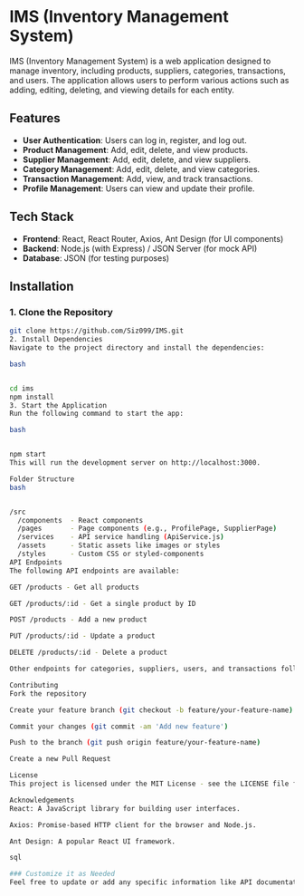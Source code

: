 # IMS (Inventory Management System)

IMS (Inventory Management System) is a web application designed to manage inventory, including products, suppliers, categories, transactions, and users. The application allows users to perform various actions such as adding, editing, deleting, and viewing details for each entity.

## Features

- **User Authentication**: Users can log in, register, and log out.
- **Product Management**: Add, edit, delete, and view products.
- **Supplier Management**: Add, edit, delete, and view suppliers.
- **Category Management**: Add, edit, delete, and view categories.
- **Transaction Management**: Add, view, and track transactions.
- **Profile Management**: Users can view and update their profile.

## Tech Stack

- **Frontend**: React, React Router, Axios, Ant Design (for UI components)
- **Backend**: Node.js (with Express) / JSON Server (for mock API)
- **Database**: JSON (for testing purposes)

## Installation

### 1. Clone the Repository

```bash
git clone https://github.com/Siz099/IMS.git
2. Install Dependencies
Navigate to the project directory and install the dependencies:

bash


cd ims
npm install
3. Start the Application
Run the following command to start the app:

bash


npm start
This will run the development server on http://localhost:3000.

Folder Structure
bash


/src
  /components  - React components
  /pages       - Page components (e.g., ProfilePage, SupplierPage)
  /services    - API service handling (ApiService.js)
  /assets      - Static assets like images or styles
  /styles      - Custom CSS or styled-components
API Endpoints
The following API endpoints are available:

GET /products - Get all products

GET /products/:id - Get a single product by ID

POST /products - Add a new product

PUT /products/:id - Update a product

DELETE /products/:id - Delete a product

Other endpoints for categories, suppliers, users, and transactions follow a similar pattern.

Contributing
Fork the repository

Create your feature branch (git checkout -b feature/your-feature-name)

Commit your changes (git commit -am 'Add new feature')

Push to the branch (git push origin feature/your-feature-name)

Create a new Pull Request

License
This project is licensed under the MIT License - see the LICENSE file for details.

Acknowledgements
React: A JavaScript library for building user interfaces.

Axios: Promise-based HTTP client for the browser and Node.js.

Ant Design: A popular React UI framework.

sql

### Customize it as Needed
Feel free to update or add any specific information like API documentation, additional features, etc. Let me know if you need further assistance!
